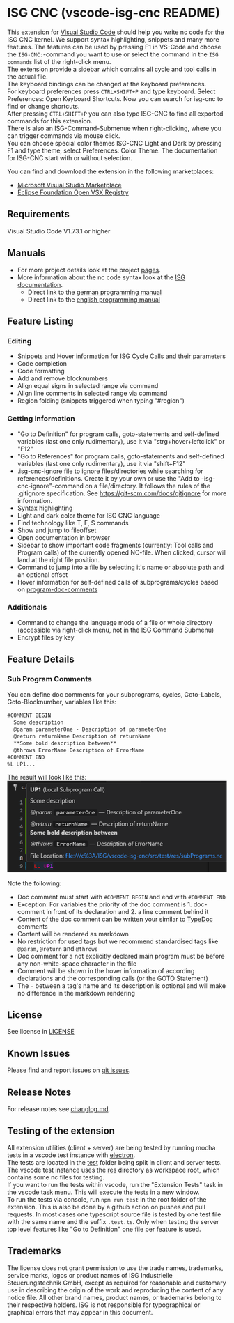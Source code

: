 # ISG CNC (vscode-isg-cnc README)

This extension for [Visual Studio Code](https://code.visualstudio.com/) should help you write nc code for the ISG CNC kernel.
We support syntax highlighting, snippets and many more features. The features can be used by pressing F1 in VS-Code and choose the `ISG-CNC:`-command you want to use or select the command in the `ISG commands` list of the right-click menu. \
The extension provide a sidebar which contains all cycle and tool calls in the actual file. \
The keyboard bindings can be changed at the keyboard preferences.\
For keyboard preferences press `CTRL+SHIFT+P` and type keyboard. Select Preferences: Open Keyboard Shortcuts.
Now you can search for isg-cnc to find or change shortcuts.\
After pressing `CTRL+SHIFT+P` you can also type ISG-CNC to find all exported commands for this extension. \
There is also an ISG-Command-Submenue when right-clicking, where you can trigger commands via mouse click. \
You can choose special color themes ISG-CNC Light and Dark by pressing F1 and type theme, select Preferences: Color Theme.
The documentation for ISG-CNC start with or without selection.

You can find and download the extension in the following marketplaces:

- [Microsoft Visual Studio Marketplace](https://marketplace.visualstudio.com/items?itemName=isg-cnc.vscode-isg-cnc)
- [Eclipse Foundation Open VSX Registry](https://open-vsx.org/extension/isg-cnc/vscode-isg-cnc)

## Requirements

Visual Studio Code V1.73.1 or higher

## Manuals

- For more project details look at the project [pages](https://isg-stuttgart.github.io/vscode-isg-cnc/).
- More information about the nc code syntax look at the [ISG documentation](https://www.isg-stuttgart.de/kernel-html5/).
  - Direct link to the [german programming manual](https://www.isg-stuttgart.de/kernel-html5/de-DE/index.html#414992651)
  - Direct link to the [english programming manual](https://www.isg-stuttgart.de/kernel-html5/en-GB/index.html#414992651)

## Feature Listing
  ### Editing
  - Snippets and Hover information for ISG Cycle Calls and their parameters
  - Code completion
  - Code formatting
  - Add and remove blocknumbers
  - Align equal signs in selected range via command
  - Align line comments in selected range via command
  - Region folding (snippets triggered when typing "#region")

  ### Getting information
  - "Go to Definition" for program calls, goto-statements and self-defined variables (last one only rudimentary), use it via "strg+hover+leftclick" or "F12"
  - "Go to References" for program calls, goto-statements and self-defined variables (last one only rudimentary), use it via "shift+F12"
  - .isg-cnc-ignore file to ignore files/directories while searching for references/definitions. Create it by your own or use the "Add to -isg-cnc-ignore"-command on a file/directory. It follows the rules of the .gitignore specification. See https://git-scm.com/docs/gitignore for more information.
  - Syntax highlighting
  - Light and dark color theme for ISG CNC language
  - Find technology like T, F, S commands
  - Show and jump to fileoffset
  - Open documentation in browser
  - Sidebar to show important code fragments (currently: Tool calls and Program calls) of the currently opened NC-file. When clicked, cursor will land at the right file position.
  - Command to jump into a file by selecting it's name or absolute path and an optional offset 
  - Hover information for self-defined calls of subprograms/cycles based on [program-doc-comments](#sub-program-comments)

  ### Additionals
  - Command to change the language mode of a file or whole directory (accessible via right-click menu, not in the ISG Command Submenu)
  - Encrypt files by key

## Feature Details
### Sub Program Comments
You can define doc comments for your subprograms, cycles, Goto-Labels, Goto-Blocknumber, variables like this:
```nc
#COMMENT BEGIN
  Some description
  @param parameterOne - Description of parameterOne
  @return returnName Description of returnName  
  **Some bold description between**
  @throws ErrorName Description of ErrorName
#COMMENT END
%L UP1...
```

The result will look like this: \
![Subprogram Hover](docs/images/subProgramComment.png)


Note the following:
- Doc comment must start with `#COMMENT BEGIN` and end with `#COMMENT END`
- Exception: For variables the priority of the doc comment is 1. doc-comment in front of its declaration and 2. a line comment behind it
- Content of the doc comment can be written your similar to [TypeDoc](https://typedoc.org/guides/doccomments/) comments
- Content will be rendered as markdown
- No restriction for used tags but we recommend standardised tags like `@param`, `@return` and `@throws`
- Doc comment for a not explicitly declared main program must be before any non-white-space character in the file
- Comment will be shown in the hover information of according declarations and the corresponding calls (or the GOTO Statement) 
- The `-` between a tag's name and its description is optional and will make no difference in the markdown rendering

## License

See license in [LICENSE](LICENSE)

## Known Issues

Please find and report issues on [git issues](https://github.com/isg-stuttgart/vscode-isg-cnc/issues).

## Release Notes

For release notes see [changlog.md](CHANGELOG.md).

## Testing of the extension
All extension utilities (client + server) are being tested by running mocha tests in
a vscode test instance with [electron](https://www.npmjs.com/package/@vscode/test-electron). \
The tests are located in the [test](src/test/suite) folder being split in client and server tests. \
The vscode test instance uses the [res](src/test/res) directory as workspace root, which contains some nc files for testing. \
If you want to run the tests within vscode, run the "Extension Tests" task in the vscode task menu. This will execute the tests in a new window.\
To run the tests via console, run `npm run test` in the root folder of the extension. 
This is also be done by a github action on pushes and pull requests.
In most cases one typescript source file is tested by one test file with the same name and the suffix `.test.ts`. Only when testing the server top level features like "Go to Definition" one file per feature is used. 


## Trademarks

The license does not grant permission to use the trade names, trademarks, service marks, logos or product names of ISG Industrielle Steuerungstechnik GmbH,
except as required for reasonable and customary use in describing the origin of the work and reproducing the content of any notice file.
All other brand names, product names, or trademarks belong to their respective holders.
ISG is not responsible for typographical or graphical errors that may appear in this document.
